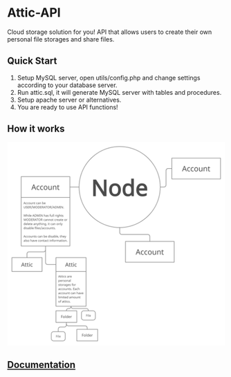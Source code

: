 # Attic-API
Cloud storage solution for you!
API that allows users to create their own personal file storages and share files.

## Quick Start
1. Setup MySQL server, open utils/config.php and change settings according to your database server.
2. Run attic.sql, it will generate MySQL server with tables and procedures.
3. Setup apache server or alternatives.
4. You are ready to use API functions!

## How it works
![Attic](attic.png)

## [Documentation](https://github.com/artak10t/Attic-API/wiki)
